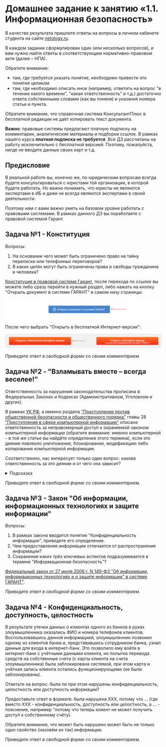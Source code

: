 # Домашнее задание к занятию «1.1. Информационная безопасность»

В качестве результата пришлите ответы на вопросы в личном кабинете студента на сайте [netology.ru](httpss://netology.ru).

В каждом задании сформулирован один (или несколько вопросов), и вам нужно найти ответы в соответствующем нормативно-правовом акте (далее – НПА).

Обратите внимание:
* там, где требуется указать понятие, необходимо привести это понятие целиком 
* там, где необходимо описать иное (например, ответить на вопрос "в течение какого времени", "какая ответственность" и т.д.) достаточно ответа собственными словами (как вы поняли) и указания номера статьи и пункта.

Обратите внимание, что справочная система КонсультантПлюс в бесплатной редакции не даёт копировать текст документа.

**Важно**: правовые системы предлагают платную подписку на комментарии, аналитические материалы и подборки ссылок. В рамках нашего курса **платная подписка не требуется**. Все ДЗ рассчитаны на работу исключительно с бесплатной версией. Поэтому, пожалуйста, нигде не вводите данные своих карт и т.д.

## Предисловие

В реальной работе вы, конечно же, по юридическим вопросам всегда будете консультироваться с юристами той организации, в которой будете работать. Но важно понимать, что юристы не являются экспертами в ИБ и даже не всегда являются экспертами в своей деятельности.

Поэтому нам с вами важно уметь на базовом уровне работать с правовыми системами. В рамках данного ДЗ вы поработаете с правовой системой Гарант.

## Задача №1 - Конституция

Вопросы:
1. На основании чего может быть ограничено право на тайну переписки или телефонных переговоров?
1. В каких целях могут быть ограничены права и свободы гражданина и человека?

[Конституция в правовой системе Гарант](https://base.garant.ru/10103000/), после перехода по ссылке вы можете либо сразу перейти в нужный раздел, либо нажать на кнопку "Открыть документ в системе ГАРАНТ" в самом низу страницы:

![](pic/open.png)

После чего выбрать "Открыть в бесплатной Интернет-версии":

![](pic/free-version.png)

*Приведите ответ в свободной форме со своим комментарием.*


## Задача №2 - "Взламывать вместе – всегда веселее!"

Ответственность за нарушения законодательства прописана в Федеральных Законах и Кодексах (Административном, Уголовном и других).

В рамках [УК РФ](https://base.garant.ru/10108000/), а именно раздела ["Преступления против общественной безопасности и общественного порядка"](https://base.garant.ru/10108000/d67615e380180e02ecd5ecde81a784be/) главы 28 ["Преступления в сфере компьютерной информации"](https://base.garant.ru/10108000/42bb11d7291ec544e2ec2604179c0da1/) описана ответственность за неправомерный доступ к охраняемой законом компьютерной информации (обратите внимание: именно компьютерной - в той же статье вы найдёте определение этого термина), если это деяние повлекло уничтожение, блокирование, модификацию либо копирование компьютерной информации.

Соответственно, нас интересует только один вопрос: какова ответственность за это деяние и от чего она зависит?

<details>
<summary>Подсказка</summary>
    
Подсказки смотреть не хорошо 😈!

Но раз уж вы посмотрели - то обратите особое внимание на то, что деяния, совершённые группой лиц по предварительному сговору или организованной группой лиц всегда наказывается "строже".
</details>

*Приведите ответ в свободной форме со своим комментарием.*


## Задача №3 - Закон "Об информации, информационных технологиях и защите информации"

Вопросы:
1. В рамках закона вводится понятие "Конфиденциальность информации", приведите его определение.
1. Чем предоставление информации отличается от распространения информации?
1. Сохранение каких трёх ключевых аспектов подразумевается в термине "Информационная безопасность"?

[Федеральный закон от 27 июля 2006 г. N 149-ФЗ "Об информации, информационных технологиях и о защите информации" в системе ГАРАНТ"](https://base.garant.ru/12148555/).

*Приведите ответ в свободной форме со своим комментарием.*


## Задача №4 - Конфиденциальность, доступность, целостность

В результате утечки данных о клиентах одного из банков в руках злоумышленника оказались ФИО и номера телефонов клиентов. Воспользовавшись данной информацией, злоумышленник позвонил одному из клиентов банка и, представившись сотрудником банка, узнал данные для входа в интернет-банк. Это позволило ему войти в интернет-банк с учётными данными клиента, но попытка перевода средств на собственные счета (с карты клиента на счета злоумышленника) была заблокирована системой, при этом карта и учётная запись клиента остались функционирующими (не были заблокированы).

Ответьте на вопрос: были ли при этом нарушены конфиденциальность, целостность или доступность информации?

Предоставьте ответ в формате: была нарушена XXX, потому что ... (где вместо XXX - конфиденциальность, доступность или целостность, а ... - пояснение, например "потому что теперь клиент не может получить доступ к собственному счёту).

Обратите внимание, что может быть нарушено может быть не только одно свойство (назовём их так) информации.

*Приведите ответ в свободной форме со своим комментарием.*
